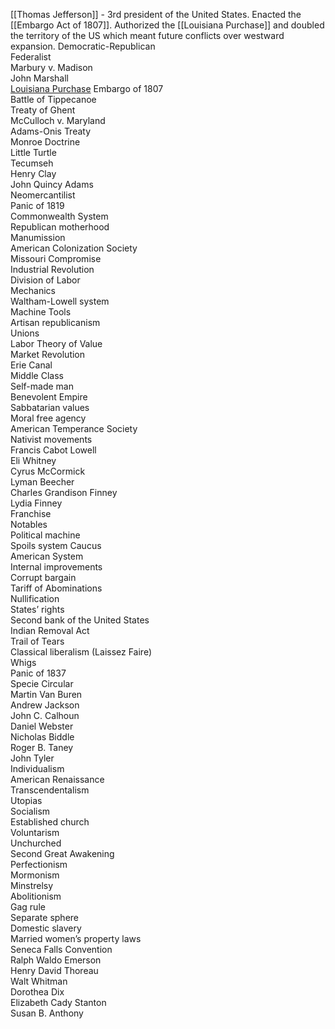 [[Thomas Jefferson]] - 3rd president of the United States. Enacted the [[Embargo Act of 1807]]. Authorized the [[Louisiana Purchase]] and doubled the territory of the US which meant future conflicts over westward expansion. 
Democratic-Republican  
Federalist  
Marbury v. Madison  
John Marshall  
[Louisiana Purchase](Louisiana%20Purchase.md)
Embargo of 1807  
Battle of Tippecanoe  
Treaty of Ghent  
McCulloch v. Maryland  
Adams-Onis Treaty  
Monroe Doctrine  
Little Turtle  
Tecumseh  
Henry Clay  
John Quincy Adams  
Neomercantilist  
Panic of 1819  
Commonwealth System  
Republican motherhood  
Manumission  
American Colonization Society  
Missouri Compromise  
Industrial Revolution  
Division of Labor  
Mechanics  
Waltham-Lowell system  
Machine Tools  
Artisan republicanism  
Unions  
Labor Theory of Value  
Market Revolution  
Erie Canal  
Middle Class  
Self-made man  
Benevolent Empire  
Sabbatarian values  
Moral free agency  
American Temperance Society  
Nativist movements  
Francis Cabot Lowell  
Eli Whitney  
Cyrus McCormick  
Lyman Beecher  
Charles Grandison Finney  
Lydia Finney  
Franchise  
Notables  
Political machine  
Spoils system
Caucus  
American System  
Internal improvements  
Corrupt bargain  
Tariff of Abominations  
Nullification  
States’ rights  
Second bank of the United States  
Indian Removal Act  
Trail of Tears  
Classical liberalism (Laissez Faire)  
Whigs  
Panic of 1837  
Specie Circular  
Martin Van Buren  
Andrew Jackson  
John C. Calhoun  
Daniel Webster  
Nicholas Biddle  
Roger B. Taney  
John Tyler  
Individualism  
American Renaissance  
Transcendentalism  
Utopias  
Socialism  
Established church  
Voluntarism  
Unchurched  
Second Great Awakening  
Perfectionism  
Mormonism  
Minstrelsy  
Abolitionism  
Gag rule  
Separate sphere  
Domestic slavery  
Married women’s property laws  
Seneca Falls Convention  
Ralph Waldo Emerson  
Henry David Thoreau  
Walt Whitman  
Dorothea Dix  
Elizabeth Cady Stanton  
Susan B. Anthony